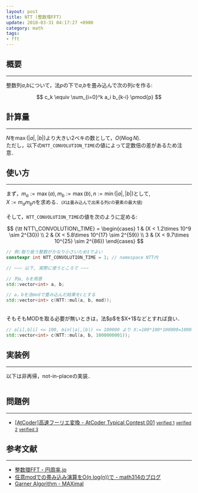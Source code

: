 ```yaml
---
layout: post
title: NTT (整数環FFT)
update: 2018-03-31 04:17:27 +0900
category: math
tags:
- fft
---
```


## 概要
---
整数列$a$,$b$について，法$p$の下で$a$,$b$を畳み込んで次の列$c$を作る:

$$
 c_k \equiv \sum_{i=0}^k a_i b_{k-i} \pmod{p}
$$

## 計算量
---
$N$を$\max(|a|, |b|)$より大きい$2$ベキの数として，$O(N\log N)$.  
ただし，以下の`NTT_CONVOLUTION_TIME`の値によって定数倍の差があるため注意．

## 使い方
---
まず，$m_a:=\max(a), m_b:=\max(b), n:=\min(|a|, |b|)$として,  
$X:=m_a m_b n$を求める．<small>($X$は畳み込んで出来る列$c$の要素の最大値)</small>  
<br>
そして，`NTT_CONVOLUTION_TIME`の値を次のように定める:  

$$
 {\tt NTT\_CONVOLUTION\_TIME} = 
 \begin{cases}
 	1 & (X < 1.2\times 10^9 \sim 2^{30}) \\
 	2 & (X < 5.8\times 10^{17} \sim 2^{59}) \\
 	3 & (X < 9.7\times 10^{25} \sim 2^{86})
 \end{cases}
$$

```cpp
// 例:取り扱う整数がかなり小さいため1でよい
constexpr int NTT_CONVOLUTION_TIME = 1; // namespace NTT内

// ~~~ 以下, 実際に使うところで ~~~

// 列a, bを用意
std::vector<int> a, b;

// a，bを法modで畳み込んだ結果をcとする
std::vector<int> c(NTT::mul(a, b, mod));
```
<br>
そもそもMODを取る必要が無いときは，法$p$を$X+1$などとすれば良い．

```cpp
// a[i],b[i] <= 100, min(|a|,|b|) <= 100000 より X:=100*100*100000=1000000000
std::vector<int> c(NTT::mul(a, b, 1000000001));
```

## 実装例
---
以下は非再帰，not-in-placeの実装．
<pre class="cpp"><code src="https://raw.githubusercontent.com/satanic0258/Cpp_snippet/master/src/math/NTT.cpp"></code></pre>

## 問題例
---
- [\[AtCoder\]高速フーリエ変換 - AtCoder Typical Contest 001](https://atc001.contest.atcoder.jp/tasks/fft_c) <small>[verified 1](https://atc001.contest.atcoder.jp/submissions/2281464)</small> <small>[verified 2](https://atc001.contest.atcoder.jp/submissions/2281465)</small> <small>[verified 3](https://atc001.contest.atcoder.jp/submissions/2281467)</small>

## 参考文献
---
- [整数環FFT - 円周率.jp](http://円周率.jp/method/fft/modular.html)
- [任意modでの畳み込み演算をO(n log(n))で - math314のブログ](http://math314.hateblo.jp/entry/2015/05/07/014908)
- [Garner Algorithm - MAXimal](https://e-maxx-eng.appspot.com/algebra/chinese-remainder-theorem.html#toc-tgt-2)